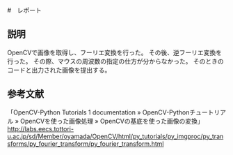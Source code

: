 #　レポート
## 説明
OpenCVで画像を取得し、フーリエ変換を行った。
その後、逆フーリエ変換を行った。
その際、マウスの周波数の指定の仕方が分からなかった。
そのときのコードと出力された画像を提出する。

## 参考文献
「OpenCV-Python Tutorials 1 documentation » OpenCV-Pythonチュートリアル » OpenCVを使った画像処理 » OpenCVの基底を使った画像の変換」
http://labs.eecs.tottori-u.ac.jp/sd/Member/oyamada/OpenCV/html/py_tutorials/py_imgproc/py_transforms/py_fourier_transform/py_fourier_transform.html
